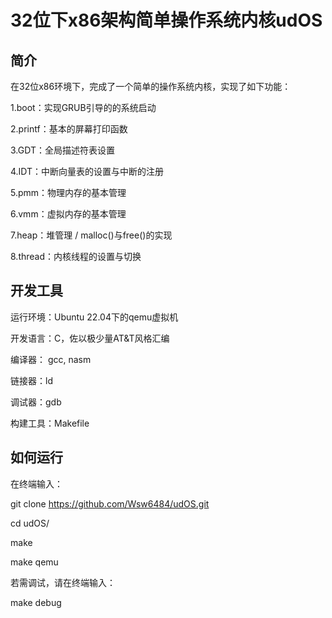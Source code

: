 # 32位下x86架构简单操作系统内核udOS

## 简介

在32位x86环境下，完成了一个简单的操作系统内核，实现了如下功能：

1.boot：实现GRUB引导的的系统启动

2.printf：基本的屏幕打印函数

3.GDT：全局描述符表设置

4.IDT：中断向量表的设置与中断的注册

5.pmm：物理内存的基本管理

6.vmm：虚拟内存的基本管理

7.heap：堆管理 / malloc()与free()的实现

8.thread：内核线程的设置与切换


## 开发工具
运行环境：Ubuntu 22.04下的qemu虚拟机

开发语言：C，佐以极少量AT&T风格汇编

编译器： gcc, nasm

链接器：ld

调试器：gdb

构建工具：Makefile

## 如何运行
在终端输入：

git clone https://github.com/Wsw6484/udOS.git

cd udOS/

make 

make qemu

若需调试，请在终端输入：

make debug

